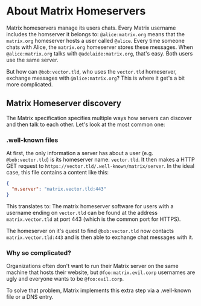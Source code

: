 # About Matrix Homeservers

Matrix homeservers manage its users chats. Every Matrix username includes the homserver it belongs to:
`@alice:matrix.org` means that the `matrix.org` homeserver hosts a user called `@alice`.
Every time someone chats with Alice, the `matrix.org` homeserver stores these messages.
When `@alice:matrix.org` talks with `@adelaide:matrix.org`, that's easy. Both users use the same server.

But how can `@bob:vector.tld`, who uses the `vector.tld` homeserver, exchange messages with `@alice:matrix.org`?
This is where it get's a bit more complicated.

## Matrix Homeserver discovery

The Matrix specification specifies multiple ways how servers can discover and then talk to each other.
Let's look at the most common one:

### .well-known files

At first, the only information a server has about a user (e.g. `@bob:vector.tld`) is its homeserver name: `vector.tld`.
It then makes a HTTP GET request to `https://vector.tld/.well-known/matrix/server`.
In the ideal case, this file contains a content like this: 

```json
{
  "m.server": "matrix.vector.tld:443"
}
```

This translates to: The matrix homeserver software for users with a username ending on `vector.tld`
can be found at the address `matrix.vector.tld` at port 443 (which is the common port for HTTPS).

The homeserver on it's quest to find `@bob:vector.tld` now contacts `matrix.vector.tld:443` and is then
able to exchange chat messages with it.


### Why so complicated?

Organizations often don't want to run their Matrix server on the same machine that hosts their website,
but `@foo:matrix.evil.corp` usernames are ugly and everyone wants to be `@foo:evil.corp`.

To solve that problem, Matrix implements this extra step via a .well-known file or a DNS entry.